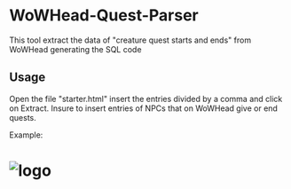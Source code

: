 # WoWHead-Quest-Parser
This tool extract the data of "creature quest starts and ends" from WoWHead generating the SQL code


## Usage

Open the file "starter.html" insert the entries divided by a comma and click on Extract.
Insure to insert entries of NPCs that on WoWHead give or end quests.

Example:

# ![logo](https://raw.githubusercontent.com/Helias/WoWHead-Quest-Parser/master/screen.png)